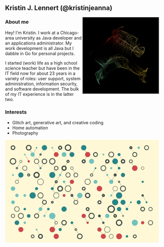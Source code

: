 ## Kristin J. Lennert (@kristinjeanna)

  <img align="right" alt="Generative art sample #1" src="https://github.com/kristinjeanna/kristinjeanna/blob/main/images/ixnea-sample.png?raw=true" width="250px" />

### About me

Hey! I'm Kristin. I work at a Chicago-area university as Java developer and an applications administrator. My work development is all Java but I dabble in Go for personal projects.

I started (work) life as a high school science teacher but have been in the IT field now for about 23 years in a variety of roles: user support, system administration, information security, and software development. The bulk of my IT experience is in the latter two.

### Interests

- Glitch art, generative art, and creative coding
- Home automation
- Photography

![Generative art sample #2](images/quaris-sample.png)
